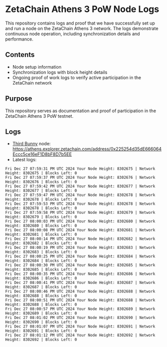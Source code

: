 # ZetaChain Athens 3 PoW Node Logs
This repository contains logs and proof that we have successfully set up and run a node on the ZetaChain Athens 3 network. The logs demonstrate continuous node operation, including synchronization details and performance.

## Contents
- Node setup information
- Synchronization logs with block height details
- Ongoing proof of work logs to verify active participation in the ZetaChain network

## Purpose
This repository serves as documentation and proof of participation in the ZetaChain Athens 3 PoW testnet.

## Logs

- [Third Bunny](https://thirdbunny.xyz/) node: https://athens.explorer.zetachain.com/address/0x225254d35dE666064Eccc5ce16eF1D8bF8D7b5EE
- Latest logs:
```
Fri Dec 27 07:59:31 PM UTC 2024 Your Node Height: 8302675 | Network Height: 8302675 | Blocks Left: 0
Fri Dec 27 07:59:37 PM UTC 2024 Your Node Height: 8302676 | Network Height: 8302676 | Blocks Left: 0
Fri Dec 27 07:59:42 PM UTC 2024 Your Node Height: 8302677 | Network Height: 8302677 | Blocks Left: 0
Fri Dec 27 07:59:47 PM UTC 2024 Your Node Height: 8302678 | Network Height: 8302678 | Blocks Left: 0
Fri Dec 27 07:59:53 PM UTC 2024 Your Node Height: 8302678 | Network Height: 8302678 | Blocks Left: 0
Fri Dec 27 07:59:58 PM UTC 2024 Your Node Height: 8302679 | Network Height: 8302679 | Blocks Left: 0
Fri Dec 27 08:00:03 PM UTC 2024 Your Node Height: 8302680 | Network Height: 8302680 | Blocks Left: 0
Fri Dec 27 08:00:08 PM UTC 2024 Your Node Height: 8302681 | Network Height: 8302681 | Blocks Left: 0
Fri Dec 27 08:00:14 PM UTC 2024 Your Node Height: 8302682 | Network Height: 8302682 | Blocks Left: 0
Fri Dec 27 08:00:19 PM UTC 2024 Your Node Height: 8302683 | Network Height: 8302683 | Blocks Left: 0
Fri Dec 27 08:00:25 PM UTC 2024 Your Node Height: 8302684 | Network Height: 8302684 | Blocks Left: 0
Fri Dec 27 08:00:30 PM UTC 2024 Your Node Height: 8302685 | Network Height: 8302685 | Blocks Left: 0
Fri Dec 27 08:00:35 PM UTC 2024 Your Node Height: 8302686 | Network Height: 8302686 | Blocks Left: 0
Fri Dec 27 08:00:41 PM UTC 2024 Your Node Height: 8302687 | Network Height: 8302687 | Blocks Left: 0
Fri Dec 27 08:00:46 PM UTC 2024 Your Node Height: 8302688 | Network Height: 8302688 | Blocks Left: 0
Fri Dec 27 08:00:51 PM UTC 2024 Your Node Height: 8302688 | Network Height: 8302688 | Blocks Left: 0
Fri Dec 27 08:00:57 PM UTC 2024 Your Node Height: 8302689 | Network Height: 8302689 | Blocks Left: 0
Fri Dec 27 08:01:02 PM UTC 2024 Your Node Height: 8302690 | Network Height: 8302690 | Blocks Left: 0
Fri Dec 27 08:01:07 PM UTC 2024 Your Node Height: 8302691 | Network Height: 8302691 | Blocks Left: 0
Fri Dec 27 08:01:12 PM UTC 2024 Your Node Height: 8302692 | Network Height: 8302692 | Blocks Left: 0
```
